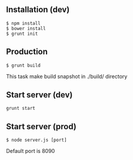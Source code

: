 ## Installation (dev)
```shell
$ npm install
$ bower install
$ grunt init
```

## Production
```shell
$ grunt build
```
This task make build snapshot in ./build/ directory

## Start server (dev)
```shell
grunt start
```

## Start server (prod)
```shell
$ node server.js [port]
```

Default port is 8090